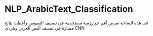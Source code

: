 # NLP_ArabicText_Classification
  في هذه الساحة نعرض أهم خوارزمية مستخدمة في تصنيف النصوص وأعطت نتائج ممتازة في تصنيف النص العربي وهي ي CNN
